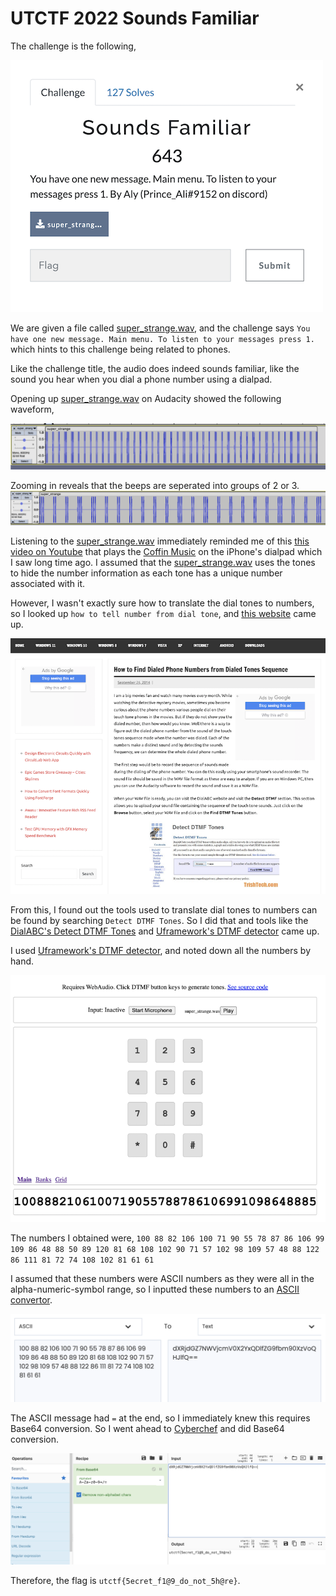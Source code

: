 # UTCTF 2022 Sounds Familiar
The challenge is the following,

![Figure 1](img/challenge.png) 

We are given a file called [super_strange.wav](./super_strange.wav), and the challenge says `You have one new message. Main menu. To listen to your messages press 1. ` which hints to this challenge being related to phones.


Like the challenge title, the audio does indeed sounds familiar, like the sound you hear when you dial a phone number using a dialpad.

Opening up [super_strange.wav](./super_strange.wav) on Audacity showed the following waveform,

![Figure 2](img/sound.png) 


Zooming in reveals that the beeps are seperated into groups of 2 or 3. 
![Figure 3](img/soundzoom.png) 



Listening to the [super_strange.wav](./super_strange.wav) immediately reminded me of this [this video on Youtube](https://www.youtube.com/shorts/JKSEpJeDRBI) that plays the [Coffin Music](https://www.youtube.com/watch?v=j9V78UbdzWI) on the iPhone's dialpad which I saw long time ago. I assumed that the [super_strange.wav](./super_strange.wav) uses the tones to hide the number information as each tone has a unique number associated with it. 

However, I wasn't exactly sure how to translate the dial tones to numbers, so I looked up `how to tell number from dial tone`, and [this website](https://www.trishtech.com/2014/09/find-dialed-numbers-from-dialed-tones-sequence/) came up.


![Figure 4](img/howto.png) 

From this, I found out the tools used to translate dial tones to numbers can be found by searching  `Detect DTMF Tones`. So I did that and tools like the [DialABC's Detect DTMF Tones](http://www.dialabc.com/sound/detect/index.html) and [Uframework's DTMF detector](https://unframework.github.io/dtmf-detect/) came up.


I used [Uframework's DTMF detector](https://unframework.github.io/dtmf-detect/), and noted down all the numbers by hand.


![Figure 5](img/dtmf.png) 

The numbers I obtained were,
`100 88 82 106 100 71 90 55 78 87 86 106 99 109 86 48 88 50 89 120 81 68 108 102 90 71 57 102 98 109 57 48 88 122 86 111 81 72 74 108 102 81 61 61`

I assumed that these numbers were ASCII numbers as they were all in the alpha-numeric-symbol range, so I inputted these numbers to an [ASCII convertor](https://www.duplichecker.com/ascii-to-text.php).

![Figure 6](img/ascii.png) 

The ASCII message had `=` at the end, so I immediately knew this requires Base64 conversion. So I went ahead to [Cyberchef](https://gchq.github.io/CyberChef/) and did Base64 conversion.

![Figure 7](img/base64.png) 

Therefore, the flag is `utctf{5ecret_f1@9_do_not_5h@re}`.

